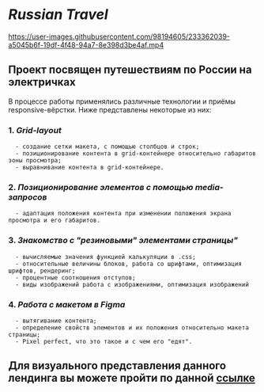 # **_Russian Travel_**

https://user-images.githubusercontent.com/98194605/233362039-a5045b6f-19df-4f48-94a7-8e398d3be4af.mp4

## **Проект посвящен путешествиям по России на электричках**

В процессе работы применялись различные технологии и приёмы responsive-вёрстки. Ниже представлены некоторые из них:  
  
### 1. **_Grid-layout_**
      - создание сетки макета, с помощью столбцов и строк;
      - позиционирование контента в grid-контейнере относительно габаритов зоны просмотра;
      - выравнивание контента в grid-контейнере.
### 2. **_Позиционирование элементов с помощью media-запросов_**
      - адаптация положения контента при изменении положения экрана просмотра и его габаритов.
### 3. **_Знакомство с "резиновыми" элементами страницы"_**
      - вычисляемые значения функцией калькуляции в .css;
      - относительные величины блоков, работа со шрифтами, оптимизация шрифтов, рендеринг;
      - процентные соотношения отступов;
      - виды изображений работа с изображениями, оптимизация изображений
### 4. **_Работа с макетом в Figma_**
      - вытягивание контента;
      - определение свойств элементов и их положения относительно макета страницы;
      - Pixel perfect, что это такое и с чем его "едят".

## Для визуального представления данного лендинга вы можете пройти по данной [ссылке](https://fenjk.github.io/russian-travel/)
